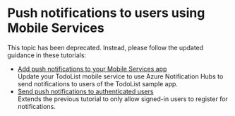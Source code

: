 <properties 
	pageTitle="Push notifications to users (Android ) | Mobile Dev Center" 
	description="Learn how to use Mobile Services to push notifications to users of your Android app." 
	services="mobile-services" 
	documentationCenter="android" 
	authors="ysxu" 
	manager="dwrede" 
	editor=""/>

<tags 
	ms.service="mobile-services" 
	ms.workload="mobile" 
	ms.tgt_pltfrm="android" 
	ms.devlang="Java" 
	ms.topic="article" 
	ms.date="04/14/2015" 
	ms.author="ricksal"/>

# Push notifications to users using Mobile Services

This topic has been deprecated. Instead, please follow the updated guidance in these tutorials:

+ [Add push notifications to your Mobile Services app](mobile-services-javascript-backend-android-get-started-push.md)<br/>Update your TodoList mobile service to use Azure Notification Hubs to send notifications to users of the TodoList sample app.
+ [Send push notifications to authenticated users](mobile-services-javascript-backend-android-push-notifications-app-users.md)<br/>Extends the previous tutorial to only allow signed-in users to register for notifications.